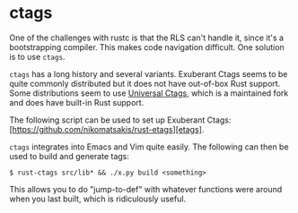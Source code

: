 # ctags

One of the challenges with rustc is that the RLS can't handle it, since it's a
bootstrapping compiler. This makes code navigation difficult. One solution is to
use `ctags`.

`ctags` has a long history and several variants. Exuberant Ctags seems to be
quite commonly distributed but it does not have out-of-box Rust support. Some
distributions seem to use [Universal Ctags][utags], which is a maintained fork
and does have built-in Rust support.

The following script can be used to set up Exuberant Ctags:
[https://github.com/nikomatsakis/rust-etags][etags].

`ctags` integrates into Emacs and Vim quite easily. The following can then be
used to build and generate tags:

```console
$ rust-ctags src/lib* && ./x.py build <something>
```

This allows you to do "jump-to-def" with whatever functions were around when
you last built, which is ridiculously useful.

[etags]: https://github.com/nikomatsakis/rust-etags
[utags]: https://github.com/universal-ctags/ctags
